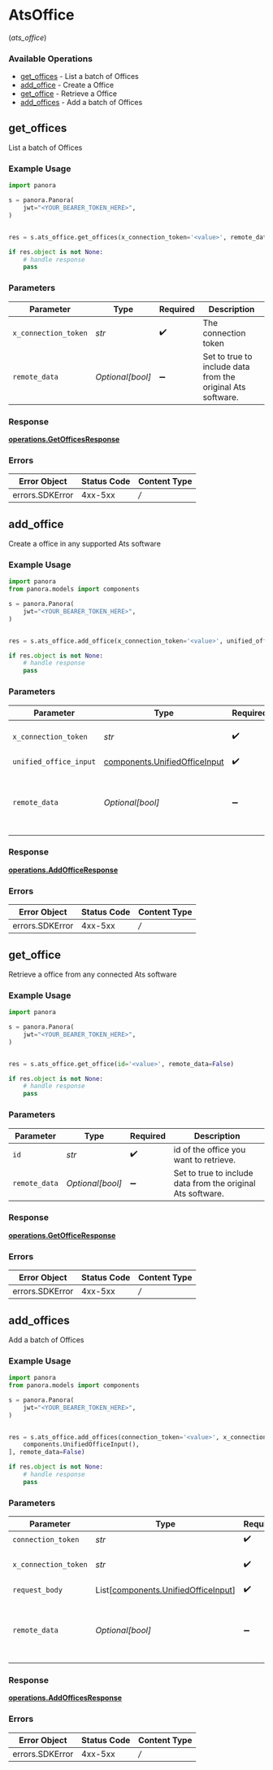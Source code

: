 # AtsOffice
(*ats_office*)

### Available Operations

* [get_offices](#get_offices) - List a batch of Offices
* [add_office](#add_office) - Create a Office
* [get_office](#get_office) - Retrieve a Office
* [add_offices](#add_offices) - Add a batch of Offices

## get_offices

List a batch of Offices

### Example Usage

```python
import panora

s = panora.Panora(
    jwt="<YOUR_BEARER_TOKEN_HERE>",
)


res = s.ats_office.get_offices(x_connection_token='<value>', remote_data=False)

if res.object is not None:
    # handle response
    pass

```

### Parameters

| Parameter                                                   | Type                                                        | Required                                                    | Description                                                 |
| ----------------------------------------------------------- | ----------------------------------------------------------- | ----------------------------------------------------------- | ----------------------------------------------------------- |
| `x_connection_token`                                        | *str*                                                       | :heavy_check_mark:                                          | The connection token                                        |
| `remote_data`                                               | *Optional[bool]*                                            | :heavy_minus_sign:                                          | Set to true to include data from the original Ats software. |


### Response

**[operations.GetOfficesResponse](../../models/operations/getofficesresponse.md)**
### Errors

| Error Object    | Status Code     | Content Type    |
| --------------- | --------------- | --------------- |
| errors.SDKError | 4xx-5xx         | */*             |

## add_office

Create a office in any supported Ats software

### Example Usage

```python
import panora
from panora.models import components

s = panora.Panora(
    jwt="<YOUR_BEARER_TOKEN_HERE>",
)


res = s.ats_office.add_office(x_connection_token='<value>', unified_office_input=components.UnifiedOfficeInput(), remote_data=False)

if res.object is not None:
    # handle response
    pass

```

### Parameters

| Parameter                                                                      | Type                                                                           | Required                                                                       | Description                                                                    |
| ------------------------------------------------------------------------------ | ------------------------------------------------------------------------------ | ------------------------------------------------------------------------------ | ------------------------------------------------------------------------------ |
| `x_connection_token`                                                           | *str*                                                                          | :heavy_check_mark:                                                             | The connection token                                                           |
| `unified_office_input`                                                         | [components.UnifiedOfficeInput](../../models/components/unifiedofficeinput.md) | :heavy_check_mark:                                                             | N/A                                                                            |
| `remote_data`                                                                  | *Optional[bool]*                                                               | :heavy_minus_sign:                                                             | Set to true to include data from the original Ats software.                    |


### Response

**[operations.AddOfficeResponse](../../models/operations/addofficeresponse.md)**
### Errors

| Error Object    | Status Code     | Content Type    |
| --------------- | --------------- | --------------- |
| errors.SDKError | 4xx-5xx         | */*             |

## get_office

Retrieve a office from any connected Ats software

### Example Usage

```python
import panora

s = panora.Panora(
    jwt="<YOUR_BEARER_TOKEN_HERE>",
)


res = s.ats_office.get_office(id='<value>', remote_data=False)

if res.object is not None:
    # handle response
    pass

```

### Parameters

| Parameter                                                   | Type                                                        | Required                                                    | Description                                                 |
| ----------------------------------------------------------- | ----------------------------------------------------------- | ----------------------------------------------------------- | ----------------------------------------------------------- |
| `id`                                                        | *str*                                                       | :heavy_check_mark:                                          | id of the office you want to retrieve.                      |
| `remote_data`                                               | *Optional[bool]*                                            | :heavy_minus_sign:                                          | Set to true to include data from the original Ats software. |


### Response

**[operations.GetOfficeResponse](../../models/operations/getofficeresponse.md)**
### Errors

| Error Object    | Status Code     | Content Type    |
| --------------- | --------------- | --------------- |
| errors.SDKError | 4xx-5xx         | */*             |

## add_offices

Add a batch of Offices

### Example Usage

```python
import panora
from panora.models import components

s = panora.Panora(
    jwt="<YOUR_BEARER_TOKEN_HERE>",
)


res = s.ats_office.add_offices(connection_token='<value>', x_connection_token='<value>', request_body=[
    components.UnifiedOfficeInput(),
], remote_data=False)

if res.object is not None:
    # handle response
    pass

```

### Parameters

| Parameter                                                                            | Type                                                                                 | Required                                                                             | Description                                                                          |
| ------------------------------------------------------------------------------------ | ------------------------------------------------------------------------------------ | ------------------------------------------------------------------------------------ | ------------------------------------------------------------------------------------ |
| `connection_token`                                                                   | *str*                                                                                | :heavy_check_mark:                                                                   | N/A                                                                                  |
| `x_connection_token`                                                                 | *str*                                                                                | :heavy_check_mark:                                                                   | The connection token                                                                 |
| `request_body`                                                                       | List[[components.UnifiedOfficeInput](../../models/components/unifiedofficeinput.md)] | :heavy_check_mark:                                                                   | N/A                                                                                  |
| `remote_data`                                                                        | *Optional[bool]*                                                                     | :heavy_minus_sign:                                                                   | Set to true to include data from the original Ats software.                          |


### Response

**[operations.AddOfficesResponse](../../models/operations/addofficesresponse.md)**
### Errors

| Error Object    | Status Code     | Content Type    |
| --------------- | --------------- | --------------- |
| errors.SDKError | 4xx-5xx         | */*             |

